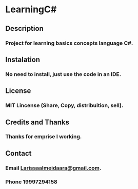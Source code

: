 # LearningC#
## Description
### Project for learning basics concepts language C#.

## Instalation 
### No need to install, just use the code in an IDE.

## License
### MIT Lincense (Share, Copy, distribuition, sell).

## Credits and Thanks
### Thanks for emprise I working.

## Contact
### Email Larissaalmeidaara@gmail.com.
### Phone 19997294158



